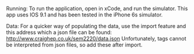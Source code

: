 Running:
To run the application, open in xCode, and run the simulator.
This app uses IOS 9.1 and has been tested in the iPhone 6s simulator.

Data:
For a quicker way of populating the data, use the import feature and this address which a json file can be found:
http://www.craighep.co.uk/sem2220/data.json
Unfortunately, tags cannot be interpreted from json files, so add these after import.
